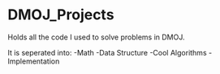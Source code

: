 # DMOJ_Projects
Holds all the code I used to solve problems in DMOJ.

It is seperated into:
-Math
-Data Structure
-Cool Algorithms
-Implementation

